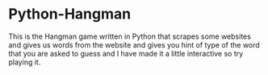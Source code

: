# Python-Hangman
This is the Hangman game written in Python that scrapes some websites and gives us words from the website and gives you hint of type of the word that you are asked to guess and I have made it a little interactive so try playing it.
